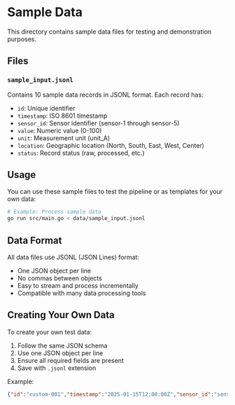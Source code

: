 # Sample Data

This directory contains sample data files for testing and demonstration purposes.

## Files

### `sample_input.jsonl`

Contains 10 sample data records in JSONL format. Each record has:
- `id`: Unique identifier
- `timestamp`: ISO 8601 timestamp
- `sensor_id`: Sensor identifier (sensor-1 through sensor-5)
- `value`: Numeric value (0-100)
- `unit`: Measurement unit (unit_A)
- `location`: Geographic location (North, South, East, West, Center)
- `status`: Record status (raw, processed, etc.)

## Usage

You can use these sample files to test the pipeline or as templates for your own data:

```bash
# Example: Process sample data
go run src/main.go < data/sample_input.jsonl
```

## Data Format

All data files use JSONL (JSON Lines) format:
- One JSON object per line
- No commas between objects
- Easy to stream and process incrementally
- Compatible with many data processing tools

## Creating Your Own Data

To create your own test data:

1. Follow the same JSON schema
2. Use one JSON object per line
3. Ensure all required fields are present
4. Save with `.jsonl` extension

Example:
```json
{"id":"custom-001","timestamp":"2025-01-15T12:00:00Z","sensor_id":"sensor-1","value":42.0,"unit":"unit_A","location":"North","status":"raw"}
```
